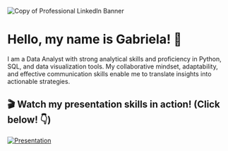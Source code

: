 
![Copy of Professional LinkedIn Banner](https://github.com/Gabriela-Fernandez-Data/Gabriela-Fernandez-Data/assets/169605494/77e656bb-5926-46ec-997b-48b432bc4f87)

# Hello, my name is Gabriela! :wave:


I am a Data Analyst with strong analytical skills and proficiency in Python, SQL, and data visualization tools. My collaborative mindset, adaptability, and effective communication skills enable me to translate insights into actionable strategies.


## :clapper: Watch my presentation skills in action! (Click below! :point_down:)
[![Presentation](https://github.com/Gabriela-Fernandez-Data/Gabriela-Fernandez-Data/assets/169605494/322e1dff-bcea-4aaa-9fc7-254e4d6f06c6)](https://resess.unavco.org/intern/gabriela-fernandez/)
